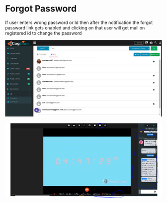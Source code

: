 # Forgot Password

If user enters wrong password or Id then after the notification the forgot password link gets enabled and clicking on that user will get mail on registered id to change the password

![](../.gitbook/assets/image%20%28153%29.png)

![](../.gitbook/assets/image%20%28163%29.png)



